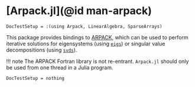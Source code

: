 # [Arpack.jl](@id man-arpack)

```@meta
DocTestSetup = :(using Arpack, LinearAlgebra, SparseArrays)
```

This package provides bindings to [ARPACK](http://www.caam.rice.edu/software/ARPACK/), which
can be used to perform iterative solutions for eigensystems (using [`eigs`](@ref))
or singular value decompositions (using [`svds`](@ref)).

!!! note
    The ARPACK Fortran library is not re-entrant. `Arpack.jl` should only be used from one thread in a Julia program.

```@meta
DocTestSetup = nothing
```
